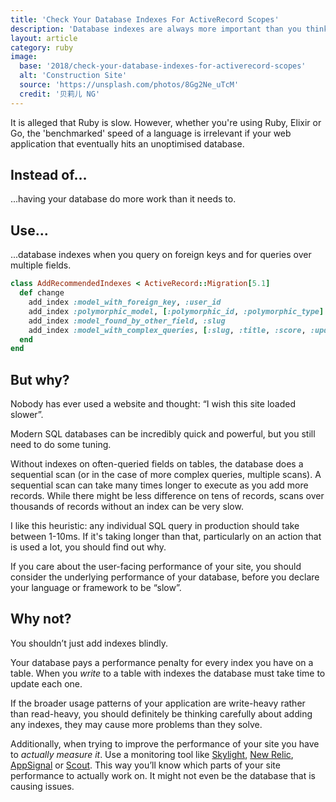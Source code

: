 ```yaml
---
title: 'Check Your Database Indexes For ActiveRecord Scopes'
description: 'Database indexes are always more important than you think'
layout: article
category: ruby
image:
  base: '2018/check-your-database-indexes-for-activerecord-scopes'
  alt: 'Construction Site'
  source: 'https://unsplash.com/photos/8Gg2Ne_uTcM'
  credit: '贝莉儿 NG'
---
```


It is alleged that Ruby is slow. However, whether you're using Ruby, Elixir or Go, the 'benchmarked' speed of a language is irrelevant if your web application that eventually hits an unoptimised database.


## Instead of…

...having your database do more work than it needs to.


## Use…

...database indexes when you query on foreign keys and for queries over multiple fields.

```ruby
class AddRecommendedIndexes < ActiveRecord::Migration[5.1]
  def change
    add_index :model_with_foreign_key, :user_id
    add_index :polymorphic_model, [:polymorphic_id, :polymorphic_type]
    add_index :model_found_by_other_field, :slug
    add_index :model_with_complex_queries, [:slug, :title, :score, :updated_at]
  end
end
```


## But why?

Nobody has ever used a website and thought: “I wish this site loaded slower”.

Modern SQL databases can be incredibly quick and powerful, but you still need to do some tuning.

Without indexes on often-queried fields on tables, the database does a sequential scan (or in the case of more complex queries, multiple scans). A sequential scan can take many times longer to execute as you add more records. While there might be less difference on tens of records, scans over thousands of records without an index can be very slow.

I like this heuristic: any individual SQL query in production should take between 1-10ms. If it's taking longer than that, particularly on an action that is used a lot, you should find out why.

If you care about the user-facing performance of your site, you should consider the underlying performance of your database, before you declare your language or framework to be “slow”.


## Why not?

You shouldn’t just add indexes blindly.

Your database pays a performance penalty for every index you have on a table. When you _write_ to a table with indexes the database must take time to update each one.

If the broader usage patterns of your application are write-heavy rather than read-heavy, you should definitely be thinking carefully about adding any indexes, they may cause more problems than they solve.

Additionally, when trying to improve the performance of your site you have to _actually measure it_. Use a monitoring tool like [Skylight](https://skylight.io), [New Relic](https://newrelic.com), [AppSignal](https://appsignal.com) or [Scout](https://scoutapp.com). This way you’ll know which parts of your site performance to actually work on. It might not even be the database that is causing issues.
